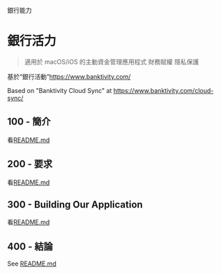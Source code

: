 銀行能力

# 銀行活力

> 適用於 macOS/iOS 的主動資金管理應用程式
> 財務賦權
> 隱私保護

基於“銀行活動”<https://www.banktivity.com/>

Based on "Banktivity Cloud Sync" at <https://www.banktivity.com/cloud-sync/>

## 100 - 簡介

看[README.md](./100/README.md)

## 200 - 要求

看[README.md](./200/README.md)

## 300 - Building Our Application

看[README.md](./300/README.md)

## 400 - 結論

See [README.md](./400/README.md)
